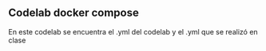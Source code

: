 ## Codelab docker compose

En este codelab se encuentra el .yml del codelab y el .yml que se realizó en clase
